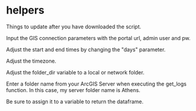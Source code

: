 # helpers 

 Things to update after you have downloaded the script. 

 Input the GIS connection parameters with the portal url, admin user and pw. 

 Adjust the start and end times by changing the "days" parameter.

 Adjust the timezone.

 Adjust the folder_dir variable to a local or network folder.

 Enter a folder name from your ArcGIS Server when executing the get_logs function. In this case, my server folder name is Athens. 

 Be sure to assign it to a variable to return the dataframe. 
